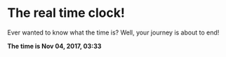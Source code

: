# The real time clock!

Ever wanted to know what the time is? Well, your journey is about to end!

**The time is Nov 04, 2017, 03:33**
